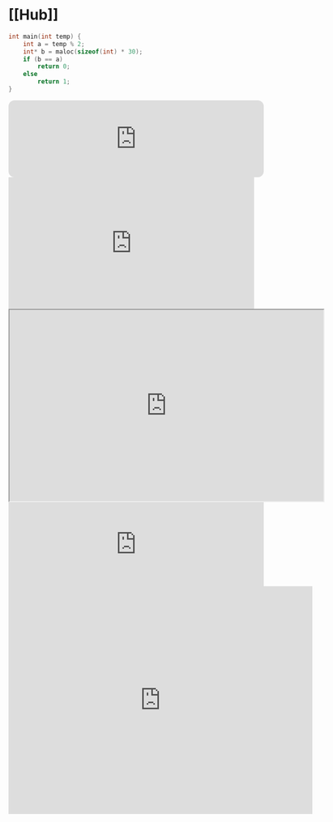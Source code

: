 #   [[Hub]]



```c
int main(int temp) {
	int a = temp % 2;
	int* b = maloc(sizeof(int) * 30);
	if (b == a) 
		return 0;
	else 
		return 1;
}
```


<iframe style="border-radius:12px" src="https://open.spotify.com/embed/track/0lrlphKBszrLhFGu8lFY48?utm_source=generator" width="100%" height="152" frameBorder="0" allowfullscreen="" allow="autoplay; clipboard-write; encrypted-media; fullscreen; picture-in-picture" loading="lazy"></iframe>



<iframe src="https://www.google.com/logos/2010/pacman10-hp.html" width="485" height="260" frameborder="0"></iframe>

<iframe src="https://player.twitch.tv/?channel=Wirtual&parent=tonsite.com" width="620" height="378" allowfullscreen></iframe>

<iframe width="100%" height="166" scrolling="no" frameborder="no" allow="autoplay" 
src="https://w.soundcloud.com/player/?url=https%3A//api.soundcloud.com/tracks/80934356"></iframe>

<iframe src="https://www.google.com/maps/embed?pb=!1m18!1m12!1m3!1d3151.8354345093743!2d144.95565121531626!3d-37.817313742021865!2m3!1f0!2f0!3f0!3m2!1i1024!2i768!4f13.1!3m3!1m2!1s0x0%3A0x7c9f59e43a41a8e3!2sFederation%20Square!5e0!3m2!1sen!2sfr!4v1613653308291!5m2!1sen!2sfr" width="600" height="450" style="border:0;" allowfullscreen="" loading="lazy"></iframe>
